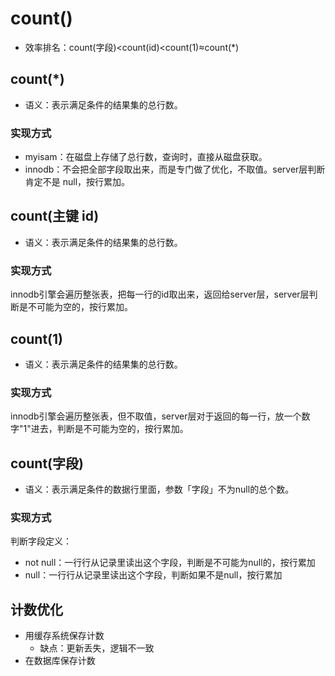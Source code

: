 # count()
- 效率排名：count(字段)<count(id)<count(1)≈count(*)

## count(*)
- 语义：表示满足条件的结果集的总行数。

### 实现方式
- myisam：在磁盘上存储了总行数，查询时，直接从磁盘获取。
- innodb：不会把全部字段取出来，而是专门做了优化，不取值。server层判断肯定不是 null，按行累加。

## count(主键 id)
- 语义：表示满足条件的结果集的总行数。

### 实现方式
innodb引擎会遍历整张表，把每一行的id取出来，返回给server层，server层判断是不可能为空的，按行累加。

## count(1)
- 语义：表示满足条件的结果集的总行数。

### 实现方式
innodb引擎会遍历整张表，但不取值，server层对于返回的每一行，放一个数字"1"进去，判断是不可能为空的，按行累加。

## count(字段)
- 语义：表示满足条件的数据行里面，参数「字段」不为null的总个数。

### 实现方式
判断字段定义：
- not null：一行行从记录里读出这个字段，判断是不可能为null的，按行累加
- null：一行行从记录里读出这个字段，判断如果不是null，按行累加

## 计数优化
- 用缓存系统保存计数
    - 缺点：更新丢失，逻辑不一致
- 在数据库保存计数